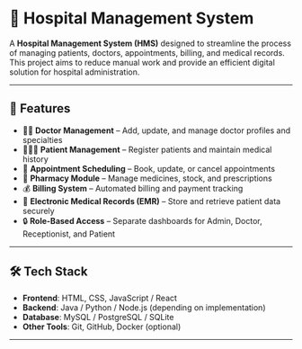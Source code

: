 # 🏥 Hospital Management System

A **Hospital Management System (HMS)** designed to streamline the process of managing patients, doctors, appointments, billing, and medical records.  
This project aims to reduce manual work and provide an efficient digital solution for hospital administration.

---

## 🚀 Features

- 👨‍⚕️ **Doctor Management** – Add, update, and manage doctor profiles and specialties  
- 🧑‍🤝‍🧑 **Patient Management** – Register patients and maintain medical history  
- 📅 **Appointment Scheduling** – Book, update, or cancel appointments  
- 💊 **Pharmacy Module** – Manage medicines, stock, and prescriptions  
- 💰 **Billing System** – Automated billing and payment tracking  
- 📂 **Electronic Medical Records (EMR)** – Store and retrieve patient data securely  
- 🔒 **Role-Based Access** – Separate dashboards for Admin, Doctor, Receptionist, and Patient  

---

## 🛠️ Tech Stack

- **Frontend**: HTML, CSS, JavaScript / React  
- **Backend**: Java / Python / Node.js (depending on implementation)  
- **Database**: MySQL / PostgreSQL / SQLite  
- **Other Tools**: Git, GitHub, Docker (optional)  

---
